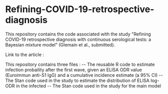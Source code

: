 # Refining-COVID-19-retrospective-diagnosis

This repository contains the code associated with the study "Refining COVID-19 retrospective diagnosis with continuous serological tests: a Bayesian mixture model" (Glemain et al., submitted).

Link to the article :


This repository contains three files :
-- The reusable R code to estimate infection probaility after the first wave, given an ELISA ODR value (Euroimmun anti-S1 IgG) and a cumulative incidence estimate (a 95% CI)
-- The Stan code used in the study to estimate the distribution of ELISA log-ODR in the infected 
-- The Stan code used in the study for the main model
